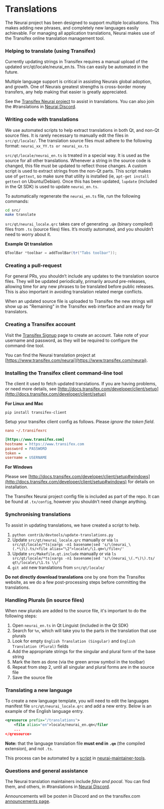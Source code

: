 Translations
============

The Neurai project has been designed to support multiple localisations. This makes adding new phrases, and completely new languages easily achievable. For managing all application translations, Neurai makes use of the Transifex online translation management tool.

### Helping to translate (using Transifex)
Currently updating strings in Transifex requires a manual upload of the updated src/qt/locale/neurai_en.ts.
This can easily be automated in the future.

Multiple language support is critical in assisting Neurais global adoption, and growth. One of Neurais greatest strengths is cross-border money transfers, any help making that easier is greatly appreciated.

See the [Transifex Neurai project](https://www.transifex.com/neurai) to assist in translations. You can also join the #translations in [Neurai Discord](https://discord.gg/jn6uhur).

### Writing code with translations
We use automated scripts to help extract translations in both Qt, and non-Qt source files. It is rarely necessary to manually edit the files in `src/qt/locale/`. The translation source files must adhere to the following format:
`neurai_xx_YY.ts or neurai_xx.ts`

`src/qt/locale/neurai_en.ts` is treated in a special way. It is used as the source for all other translations. Whenever a string in the source code is changed, this file must be updated to reflect those changes. A custom script is used to extract strings from the non-Qt parts. This script makes use of `gettext`, so make sure that utility is installed (ie, `apt-get install gettext` on Ubuntu/Debian). Once this has been updated, `lupdate` (included in the Qt SDK) is used to update `neurai_en.ts`.

To automatically regenerate the `neurai_en.ts` file, run the following commands:
```sh
cd src/
make translate
```

`src/qt/neurai_locale.qrc` takes care of generating `.qm` (binary compiled) files from `.ts` (source files) files. It’s mostly automated, and you shouldn’t need to worry about it.

**Example Qt translation**
```cpp
QToolBar *toolbar = addToolBar(tr("Tabs toolbar"));
```

### Creating a pull-request
For general PRs, you shouldn’t include any updates to the translation source files. They will be updated periodically, primarily around pre-releases, allowing time for any new phrases to be translated before public releases. This is also important in avoiding translation related merge conflicts.

When an updated source file is uploaded to Transifex the new strings will show up as "Remaining" in the Transifex web interface and are ready for translators.


### Creating a Transifex account
Visit the [Transifex Signup](https://www.transifex.com/signup/) page to create an account. Take note of your username and password, as they will be required to configure the command-line tool.

You can find the Neurai translation project at [https://www.transifex.com/neurai](https://www.transifex.com/neurai).

### Installing the Transifex client command-line tool
The client it used to fetch updated translations. If you are having problems, or need more details, see [http://docs.transifex.com/developer/client/setup](http://docs.transifex.com/developer/client/setup)

**For Linux and Mac**

`pip install transifex-client`

Setup your transifex client config as follows. Please *ignore the token field*.

```ini
nano ~/.transifexrc

[https://www.transifex.com]
hostname = https://www.transifex.com
password = PASSWORD
token =
username = USERNAME
```

**For Windows**

Please see [http://docs.transifex.com/developer/client/setup#windows](http://docs.transifex.com/developer/client/setup#windows) for details on installation.

The Transifex Neurai project config file is included as part of the repo. It can be found at `.tx/config`, however you shouldn’t need change anything.

### Synchronising translations
To assist in updating translations, we have created a script to help.

1. `python contrib/devtools/update-translations.py`
2. Update `src/qt/neurai_locale.qrc` manually or via
   `ls src/qt/locale/*ts|xargs -n1 basename|sed 's/\(neurai_\(.*\)\).ts/<file alias="\2">locale\/\1.qm<\/file>/'`
3. Update `src/Makefile.qt.include` manually or via
   `ls src/qt/locale/*ts|xargs -n1 basename|sed 's/\(neurai_\(.*\)\).ts/  qt\/locale\/\1.ts \\/'`
4. `git add` new translations from `src/qt/locale/`

**Do not directly download translations** one by one from the Transifex website, as we do a few post-processing steps before committing the translations.

### Handling Plurals (in source files)
When new plurals are added to the source file, it's important to do the following steps:

1. Open `neurai_en.ts` in Qt Linguist (included in the Qt SDK)
2. Search for `%n`, which will take you to the parts in the translation that use plurals
3. Look for empty `English Translation (Singular)` and `English Translation (Plural)` fields
4. Add the appropriate strings for the singular and plural form of the base string
5. Mark the item as done (via the green arrow symbol in the toolbar)
6. Repeat from step 2, until all singular and plural forms are in the source file
7. Save the source file

### Translating a new language
To create a new language template, you will need to edit the languages manifest file `src/qt/neurai_locale.qrc` and add a new entry. Below is an example of the English language entry.

```xml
<qresource prefix="/translations">
    <file alias="en">locale/neurai_en.qm</filer
    ...
</qresource>
```

**Note:** that the language translation file **must end in `.qm`** (the compiled extension), and not `.ts`.

This process can be automated by a [script](https://github.com/fdoving/neurai-maintainer-tools/blob/master/update-translations.py) in [neurai-maintainer-tools](https://github.com/fdoving/neurai-maintainer-tools/).

### Questions and general assistance
The Neurai translation maintainers include *fdov and pocal*. You can find them, and others, in #translations in [Neurai Discord](https://discord.gg/jn6uhur).

Announcements will be posten in Discord and on the transifex.com [announcements page](https://www.transifex.com/neurai/qt-translation/announcements/).
